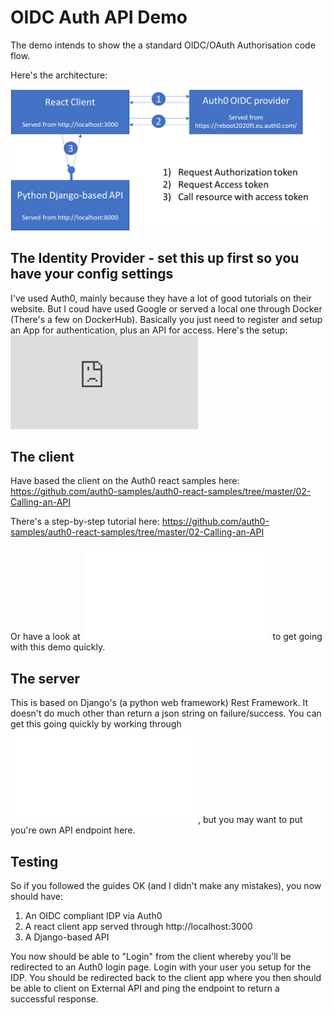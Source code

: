 # OIDC Auth API Demo

The demo intends to show the a standard OIDC/OAuth Authorisation code flow.

Here's the architecture:

![Demo Architecture](https://github.com/andywillmot/Reboot2020/blob/master/architecture.png "Demo architecture")

## The Identity Provider - set this up first so you have your config settings

I've used Auth0, mainly because they have a lot of good tutorials on their website.  But I coud have used Google or served a local one through Docker (There's a few on DockerHub).  Basically you just need to register and setup an App for authentication, plus an API for access.  Here's the setup: ![How to setup Auth0 as an IDP](https://github.com/andywillmot/Reboot2020/blob/master/creating-the-idp.md)

## The client

Have based the client on the Auth0 react samples here: https://github.com/auth0-samples/auth0-react-samples/tree/master/02-Calling-an-API

There's a step-by-step tutorial here: https://github.com/auth0-samples/auth0-react-samples/tree/master/02-Calling-an-API

Or have a look at ![how to build the client](creating-the-client.md) to get going with this demo quickly.

## The server

This is based on Django's (a python web framework) Rest Framework.  It doesn't do much other than return a json string on failure/success.
You can get this going quickly by working through ![how to build the server](creating-the-server.md), but you may want to put you're own API endpoint here. 

## Testing

So if you followed the guides OK (and I didn't make any mistakes), you now should have:
1) An OIDC compliant IDP via Auth0
2) A react client app served through http://localhost:3000
3) A Django-based API

You now should be able to "Login" from the client whereby you'll be redirected to an Auth0 login page.  Login with your user you setup for the IDP.  You should be redirected back to the client app where you then should be able to client on External API and ping the endpoint to return a successful response. 


